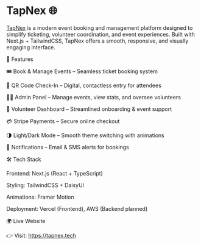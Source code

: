 # TapNex 🌐

[TapNex](https://www.tapnex.tech) is a modern event booking and management platform designed to simplify ticketing, volunteer coordination, and event experiences. Built with Next.js + TailwindCSS, TapNex offers a smooth, responsive, and visually engaging interface.

🚀 Features

🎟️ Book & Manage Events – Seamless ticket booking system

📱 QR Code Check-In – Digital, contactless entry for attendees

🧑‍💼 Admin Panel – Manage events, view stats, and oversee volunteers

🙌 Volunteer Dashboard – Streamlined onboarding & event support

💳 Stripe Payments – Secure online checkout

🌗 Light/Dark Mode – Smooth theme switching with animations

📢 Notifications – Email & SMS alerts for bookings

🛠️ Tech Stack

Frontend: Next.js (React + TypeScript)

Styling: TailwindCSS + DaisyUI

Animations: Framer Motion

Deployment: Vercel (Frontend), AWS (Backend planned)




🌍 Live Website

👉 Visit: https://tapnex.tech
